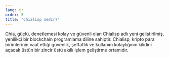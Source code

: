 ```yaml
---
lang: tr
order: 5
title: "Chialisp nedir?"
---
```


Chia, güçlü, denetlemesi kolay ve güvenli olan Chialisp adlı yeni geliştirilmiş, yenilikçi bir blockchain programlama diline sahiptir. Chialisp, kripto para birimlerinin vaat ettiği güvenlik, şeffaflık ve kullanım kolaylığının kilidini açacak üstün bir zincir üstü akıllı işlem geliştirme ortamıdır.
